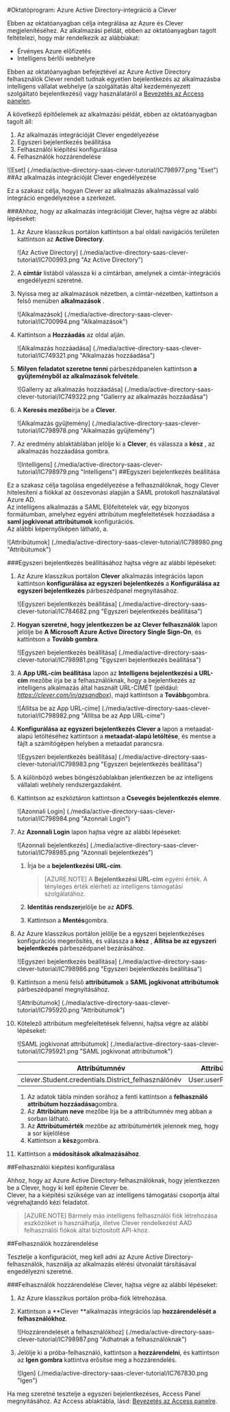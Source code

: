 <properties 
    pageTitle="Oktatóprogram: Azure Active Directory-integráció a Clever |} Microsoft Azure" 
    description="Megtudhatja, hogyan használhatja a Clever az Azure Active Directory ahhoz, hogy az egyszeri bejelentkezés, automatikus kiépítési és az egyéb!" 
    services="active-directory" 
    authors="jeevansd"  
    documentationCenter="na" 
    manager="femila"/>
<tags 
    ms.service="active-directory" 
    ms.devlang="na" 
    ms.topic="article" 
    ms.tgt_pltfrm="na" 
    ms.workload="identity" 
    ms.date="09/29/2016" 
    ms.author="jeedes" />

#<a name="tutorial-azure-active-directory-integration-with-clever"></a>Oktatóprogram: Azure Active Directory-integráció a Clever

Ebben az oktatóanyagban célja integrálása az Azure és Clever megjelenítéséhez. Az alkalmazási példát, ebben az oktatóanyagban tagolt feltételezi, hogy már rendelkezik az alábbiakat:

-   Érvényes Azure előfizetés
-   Intelligens bérlői webhelyre

Ebben az oktatóanyagban befejeztével az Azure Active Directory felhasználók Clever rendelt tudnak egyetlen bejelentkezés az alkalmazásba intelligens vállalat webhelye (a szolgáltatás által kezdeményezett szolgáltató bejelentkezési) vagy használatáról a [Bevezetés az Access panelen](active-directory-saas-access-panel-introduction.md).

A következő építőelemek az alkalmazási példát, ebben az oktatóanyagban tagolt áll:

1.  Az alkalmazás integrációját Clever engedélyezése
2.  Egyszeri bejelentkezés beállítása
3.  Felhasználói kiépítési konfigurálása
4.  Felhasználók hozzárendelése

![Eset] (./media/active-directory-saas-clever-tutorial/IC798977.png "Eset")
##<a name="enabling-the-application-integration-for-clever"></a>Az alkalmazás integrációját Clever engedélyezése

Ez a szakasz célja, hogyan Clever az alkalmazás alkalmazással való integráció engedélyezése a szerkezet.

###<a name="to-enable-the-application-integration-for-clever-perform-the-following-steps"></a>Ahhoz, hogy az alkalmazás integrációját Clever, hajtsa végre az alábbi lépéseket:

1.  Az Azure klasszikus portálon kattintson a bal oldali navigációs területen kattintson az **Active Directory**.

    ![Az Active Directory] (./media/active-directory-saas-clever-tutorial/IC700993.png "Az Active Directory")

2.  A **címtár** listából válassza ki a címtárban, amelynek a címtár-integrációs engedélyezni szeretné.

3.  Nyissa meg az alkalmazások nézetben, a címtár-nézetben, kattintson a felső menüben **alkalmazások** .

    ![Alkalmazások] (./media/active-directory-saas-clever-tutorial/IC700994.png "Alkalmazások")

4.  Kattintson a **Hozzáadás** az oldal alján.

    ![Alkalmazás hozzáadása] (./media/active-directory-saas-clever-tutorial/IC749321.png "Alkalmazás hozzáadása")

5.  **Milyen feladatot szeretne tenni** párbeszédpanelen kattintson **a gyűjteményből az alkalmazások felvétele**.

    ![Gallerry az alkalmazás hozzáadása] (./media/active-directory-saas-clever-tutorial/IC749322.png "Gallerry az alkalmazás hozzáadása")

6.  A **Keresés mezőbe**írja be a **Clever**.

    ![Alkalmazás gyűjtemény] (./media/active-directory-saas-clever-tutorial/IC798978.png "Alkalmazás gyűjtemény")

7.  Az eredmény ablaktáblában jelölje ki a **Clever**, és válassza a **kész** , az alkalmazás hozzáadása gombra.

    ![Intelligens] (./media/active-directory-saas-clever-tutorial/IC798979.png "Intelligens")
##<a name="configuring-single-sign-on"></a>Egyszeri bejelentkezés beállítása

Ez a szakasz célja tagolása engedélyezése a felhasználóknak, hogy Clever hitelesíteni a fiókkal az összevonási alapján a SAML protokoll használatával Azure AD.  
Az intelligens alkalmazás a SAML Előfeltételek vár, egy bizonyos formátumban, amelyhez egyéni attribútum megfeleltetések hozzáadása a **saml jogkivonat attribútumok** konfigurációs.  
Az alábbi képernyőképen látható, a.

![Attribútumok] (./media/active-directory-saas-clever-tutorial/IC798980.png "Attribútumok")

###<a name="to-configure-single-sign-on-perform-the-following-steps"></a>Egyszeri bejelentkezés beállításához hajtsa végre az alábbi lépéseket:

1.  Az Azure klasszikus portálon **Clever** alkalmazás integrációs lapon kattintson **konfigurálása az egyszeri bejelentkezés** a **Konfigurálása az egyszeri bejelentkezés** párbeszédpanel megnyitásához.

    ![Egyszeri bejelentkezés beállítása] (./media/active-directory-saas-clever-tutorial/IC784682.png "Egyszeri bejelentkezés beállítása")

2.  **Hogyan szeretné, hogy jelentkezzen be az Clever felhasználók** lapon jelölje be **A Microsoft Azure Active Directory Single Sign-On**, és kattintson a **Tovább gombra**.

    ![Egyszeri bejelentkezés beállítása] (./media/active-directory-saas-clever-tutorial/IC798981.png "Egyszeri bejelentkezés beállítása")

3.  A **App URL-cím beállítása** lapon az **Intelligens bejelentkezési a URL-cím** mezőbe írja be a felhasználóknak, hogy a bejelentkezés az intelligens alkalmazás által használt URL-CÍMÉT (például: *https://clever.com/in/azsandbox*), majd kattintson a **Tovább**gombra.

    ![Állítsa be az App URL-címe] (./media/active-directory-saas-clever-tutorial/IC798982.png "Állítsa be az App URL-címe")

4.  **Konfigurálása az egyszeri bejelentkezés Clever a** lapon a metaadat-alapú letöltéséhez kattintson a **metaadat-alapú letöltése**, és mentse a fájlt a számítógépen helyben a metaadat parancsra.

    ![Egyszeri bejelentkezés beállítása] (./media/active-directory-saas-clever-tutorial/IC798983.png "Egyszeri bejelentkezés beállítása")

5.  A különböző webes böngészőablakban jelentkezzen be az intelligens vállalati webhely rendszergazdaként.

6.  Kattintson az eszköztáron kattintson a **Csevegés bejelentkezés elemre**.

    ![Azonnali Login] (./media/active-directory-saas-clever-tutorial/IC798984.png "Azonnali Login")

7.  Az **Azonnali Login** lapon hajtsa végre az alábbi lépéseket:

    ![Azonnali bejelentkezés] (./media/active-directory-saas-clever-tutorial/IC798985.png "Azonnali bejelentkezés")

    1.  Írja be a **bejelentkezési URL-cím**.  

        >[AZURE.NOTE] A **Bejelentkezési URL-cím** egyéni érték.
A tényleges érték elérheti az intelligens támogatási szolgálatához.

    2.  **Identitás rendszer**jelölje be az **ADFS**.
    3.  Kattintson a **Mentés**gombra.

8.  Az Azure klasszikus portálon jelölje be a egyszeri bejelentkezéses konfigurációs megerősítés, és válassza a **kész** , **Állítsa be az egyszeri bejelentkezés** párbeszédpanel bezárásához.

    ![Egyszeri bejelentkezés beállítása] (./media/active-directory-saas-clever-tutorial/IC798986.png "Egyszeri bejelentkezés beállítása")

9.  Kattintson a menü felső **attribútumok** a **SAML jogkivonat attribútumok** párbeszédpanel megnyitásához.

    ![Attribútumok] (./media/active-directory-saas-clever-tutorial/IC795920.png "Attribútumok")

10. Kötelező attribútum megfeleltetések felvenni, hajtsa végre az alábbi lépéseket:

    ![SAML jogkivonat attribútumok] (./media/active-directory-saas-clever-tutorial/IC795921.png "SAML jogkivonat attribútumok")

  	|Attribútumnév|Attribútumérték|
  	|---|---|
  	|clever.Student.credentials.District\_felhasználónév|User.userPrincipalName|

    1.  Az adatok tábla minden sorához a fenti kattintson a **felhasználó attribútum hozzáadása**gombra.
    2.  Az **Attribútum neve** mezőbe írja be a attribútumnév meg abban a sorban látható.
    3.  Az **Attribútumérték** mezőbe az attribútumérték jelennek meg, hogy a sor kijelölése
    4.  Kattintson a **kész**gombra.

11. Kattintson a **módosítások alkalmazásához**.

##<a name="configuring-user-provisioning"></a>Felhasználói kiépítési konfigurálása

Ahhoz, hogy az Azure Active Directory-felhasználóknak, hogy jelentkezzen be a Clever, hogy ki kell építenie Clever be.  
Clever, ha a kiépítési szüksége van az intelligens támogatási csoportja által végrehajtandó kézi feladatot.

>[AZURE.NOTE] Bármely más intelligens felhasználói fiók létrehozása eszközöket is használhatja, illetve Clever rendelkezést AAD felhasználói fiókok által biztosított API-khoz.

##<a name="assigning-users"></a>Felhasználók hozzárendelése

Tesztelje a konfigurációt, meg kell adni az Azure Active Directory-felhasználók, használja az alkalmazás elérési útvonalát társításával engedélyezni szeretné.

###<a name="to-assign-users-to-clever-perform-the-following-steps"></a>Felhasználók hozzárendelése Clever, hajtsa végre az alábbi lépéseket:

1.  Az Azure klasszikus portálon próba-fiók létrehozása.

2.  Kattintson a **Clever **alkalmazás integrációs lap **hozzárendelését a felhasználókhoz**.

    ![Hozzárendelését a felhasználókhoz] (./media/active-directory-saas-clever-tutorial/IC798987.png "Adhatnak a felhasználóknak")

3.  Jelölje ki a próba-felhasználó, kattintson a **hozzárendelni**, és kattintson az **Igen gombra** kattintva erősítse meg a hozzárendelés.

    ![Igen] (./media/active-directory-saas-clever-tutorial/IC767830.png "Igen")

Ha meg szeretné tesztelje a egyszeri bejelentkezéses, Access Panel megnyitásához. Az Access ablaktábla, lásd: [Bevezetés az Access panelre](active-directory-saas-access-panel-introduction.md).

